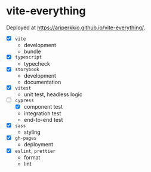 # vite-everything

Deployed at https://ariperkkio.github.io/vite-everything/.

-   [x] `vite`
    -   development
    -   bundle
-   [x] `typescript`
    -   typecheck
-   [x] `storybook`
    -   development
    -   documentation
-   [x] `vitest`
    -   unit test, headless logic
-   [ ] `cypress`
    -   [x] component test
    -   integration test
    -   end-to-end test
-   [x] `sass`
    -   styling
-   [x] `gh-pages`
    -   deployment
-   [x] `eslint`, `prettier`
    -   format
    -   lint
